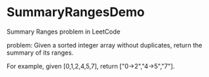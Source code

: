 # SummaryRangesDemo
Summary Ranges problem in LeetCode

problem:
Given a sorted integer array without duplicates, return the summary of its ranges.

For example, given [0,1,2,4,5,7], return ["0->2","4->5","7"].
